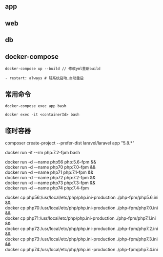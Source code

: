 ## app

## web

## db

## docker-compose

```
docker-compose up --build // 修改yml重新build
```

```
- restart: always # 随系统启动,自动重启
```
## 常用命令

```
docker-compose exec app bash

docker exec -it <containerId> bash
```

## 临时容器

composer create-project --prefer-dist laravel/laravel app "5.8.*"

docker run -it --rm php:7.2-fpm bash

docker run -d --name php56 php:5.6-fpm && \
docker run -d --name php70 php:7.0-fpm && \
docker run -d --name php71 php:7.1-fpm && \
docker run -d --name php72 php:7.2-fpm && \
docker run -d --name php73 php:7.3-fpm && \
docker run -d --name php74 php:7.4-fpm

docker cp php56:/usr/local/etc/php/php.ini-production ./php-fpm/php5.6.ini && \
docker cp php70:/usr/local/etc/php/php.ini-production ./php-fpm/php7.0.ini && \
docker cp php71:/usr/local/etc/php/php.ini-production ./php-fpm/php7.1.ini && \
docker cp php72:/usr/local/etc/php/php.ini-production ./php-fpm/php7.2.ini && \
docker cp php73:/usr/local/etc/php/php.ini-production ./php-fpm/php7.3.ini && \
docker cp php74:/usr/local/etc/php/php.ini-production ./php-fpm/php7.4.ini